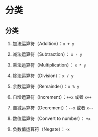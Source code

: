 # 分类

## 分类

  1. 加法运算符（Addition）：`x + y`

  2. 减法运算符（Subtraction）： `x - y`

  3. 乘法运算符（Multiplication）： `x * y`

  4. 除法运算符（Division）：`x / y`

  5. 余数运算符（Remainder）：`x % y`

  6. 自增运算符（Increment）：`++x` 或者 `x++`

  7. 自减运算符（Decrement）：`--x` 或者 `x--`

  8. 数值运算符（Convert to number）： `+x`

  9. 负数值运算符（Negate）：`-x`

